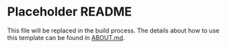 # Placeholder README
This file will be replaced in the build process.  The details about how to use this template
can be found in [ABOUT.md](ABOUT.md).
